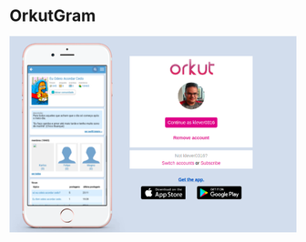 # OrkutGram
![Home](https://raw.githubusercontent.com/klever0316/orkutgram/develop/img/orkutgram.png)